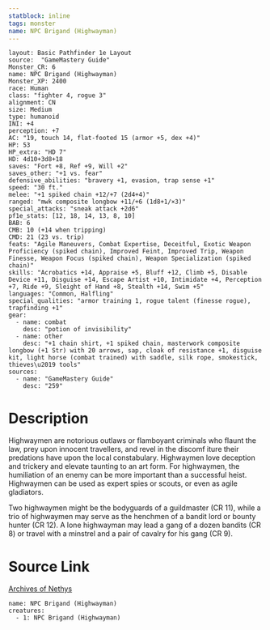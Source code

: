 ```yaml
---
statblock: inline
tags: monster
name: NPC Brigand (Highwayman)
---
```

```statblock
layout: Basic Pathfinder 1e Layout
source:  "GameMastery Guide"
Monster_CR: 6
name: NPC Brigand (Highwayman)
Monster_XP: 2400
race: Human
class: "fighter 4, rogue 3"
alignment: CN
size: Medium
type: humanoid
INI: +4
perception: +7
AC: "19, touch 14, flat-footed 15 (armor +5, dex +4)"
HP: 53
HP_extra: "HD 7"
HD: 4d10+3d8+18
saves: "Fort +8, Ref +9, Will +2"
saves_other: "+1 vs. fear"
defensive_abilities: "bravery +1, evasion, trap sense +1"
speed: "30 ft."
melee: "+1 spiked chain +12/+7 (2d4+4)"
ranged: "mwk composite longbow +11/+6 (1d8+1/×3)"
special_attacks: "sneak attack +2d6"
pf1e_stats: [12, 18, 14, 13, 8, 10]
BAB: 6
CMB: 10 (+14 when tripping)
CMD: 21 (23 vs. trip)
feats: "Agile Maneuvers, Combat Expertise, Deceitful, Exotic Weapon Proficiency (spiked chain), Improved Feint, Improved Trip, Weapon Finesse, Weapon Focus (spiked chain), Weapon Specialization (spiked chain)"
skills: "Acrobatics +14, Appraise +5, Bluff +12, Climb +5, Disable Device +11, Disguise +14, Escape Artist +10, Intimidate +4, Perception +7, Ride +9, Sleight of Hand +8, Stealth +14, Swim +5"
languages: "Common, Halfling"
special_qualities: "armor training 1, rogue talent (finesse rogue), trapfinding +1"
gear:
  - name: combat
    desc: "potion of invisibility"
  - name: other
    desc: "+1 chain shirt, +1 spiked chain, masterwork composite longbow (+1 Str) with 20 arrows, sap, cloak of resistance +1, disguise kit, light horse (combat trained) with saddle, silk rope, smokestick, thieves\u2019 tools"
sources:
  - name: "GameMastery Guide"
    desc: "259"
```
# Description
Highwaymen are notorious outlaws or flamboyant criminals who flaunt the law, prey upon innocent travellers, and revel in the discomf iture their predations have upon the local constabulary. Highwaymen love deception and trickery and elevate taunting to an art form. For highwaymen, the humiliation of an enemy can be more important than a successful heist. Highwaymen can be used as expert spies or scouts, or even as agile gladiators.

Two highwaymen might be the bodyguards of a guildmaster (CR 11), while a trio of highwaymen may serve as the henchmen of a bandit lord or bounty hunter (CR 12). A lone highwayman may lead a gang of a dozen bandits (CR 8) or travel with a minstrel and a pair of cavalry for his gang (CR 9).
# Source Link
[Archives of Nethys](https://aonprd.com/NPCDisplay.aspx?ItemName=Brigand%20(Highwayman))
```encounter-table
name: NPC Brigand (Highwayman)
creatures:
  - 1: NPC Brigand (Highwayman)
```
